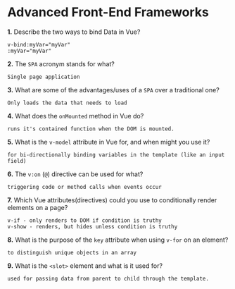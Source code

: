 # Advanced Front-End Frameworks


**1.** Describe the two ways to bind Data in Vue?
<!-- enter you answer in the space below -->
```
v-bind:myVar="myVar"
:myVar="myVar"
```

**2.** The `SPA` acronym stands for what?
<!-- enter you answer in the space below -->
```
Single page application
```
**3.** What are some of the advantages/uses of a `SPA` over a traditional one?
<!-- enter you answer in the space below -->
```
Only loads the data that needs to load
```
**4.** What does the `onMounted` method in Vue do?
<!-- enter you answer in the space below -->
```
runs it's contained function when the DOM is mounted.
```
**5.** What is the `v-model` attribute in Vue for, and when might you use it?
<!-- enter you answer in the space below -->
```
for bi-directionally binding variables in the template (like an input field)
```
**6.** The `v:on` (`@`) directive can be used for what?
<!-- enter you answer in the space below -->
```
triggering code or method calls when events occur
```
**7.** Which Vue attributes(directives) could you use to conditionally render elements on a page?
<!-- enter you answer in the space below -->
```
v-if - only renders to DOM if condition is truthy
v-show - renders, but hides unless condition is truthy
```
**8.** What is the purpose of the `key` attribute when using `v-for` on an element?
<!-- enter you answer in the space below -->
```
to distinguish unique objects in an array
```
**9.** What is the `<slot>` element and what is it used for?
<!-- enter you answer in the space below -->
```
used for passing data from parent to child through the template.
```